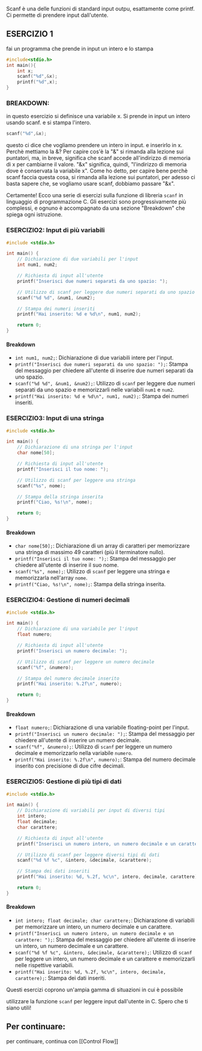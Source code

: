 Scanf è una delle funzioni di standard input outpu, esattamente come printf. Ci permette di prendere input dall'utente.

## ESERCIZIO 1
fai un programma che prende in input un intero e lo stampa
```C
#include<stdio.h>
int main(){
    int x;
    scanf("%d",&x);
    printf("%d",x);
}
```

### BREAKDOWN:
in questo esercizio si definisce una variabile x. Si prende in input un intero usando scanf. e si stampa l'intero.

```C
scanf("%d",&x);
```
questo ci dice che vogliamo prendere un intero in input. e inserirlo in x.
Perchè mettiamo la &? Per capire cos'è la "&" si rimanda alla lezione sui puntatori, ma, in breve, significa che scanf accede all'indirizzo di memoria di x per cambiarne il valore. "&x" significa, quindi, "l'indirizzo di memoria dove è conservata la variabile x".
Come ho detto, per capire bene perchè scanf faccia questa cosa, si rimanda alla lezione sui puntatori, per adesso ci basta sapere che, se vogliamo usare scanf, dobbiamo passare "&x".

Certamente! Ecco una serie di esercizi sulla funzione di libreria `scanf` in linguaggio di programmazione C. Gli esercizi sono progressivamente più complessi, e ognuno è accompagnato da una sezione "Breakdown" che spiega ogni istruzione.

### ESERCIZIO2: Input di più variabili
```c
#include <stdio.h>

int main() {
    // Dichiarazione di due variabili per l'input
    int num1, num2;

    // Richiesta di input all'utente
    printf("Inserisci due numeri separati da uno spazio: ");

    // Utilizzo di scanf per leggere due numeri separati da uno spazio
    scanf("%d %d", &num1, &num2);

    // Stampa dei numeri inseriti
    printf("Hai inserito: %d e %d\n", num1, num2);

    return 0;
}
```

#### Breakdown
- `int num1, num2;`: Dichiarazione di due variabili intere per l'input.
- `printf("Inserisci due numeri separati da uno spazio: ");`: Stampa del messaggio per chiedere all'utente di inserire due numeri separati da uno spazio.
- `scanf("%d %d", &num1, &num2);`: Utilizzo di `scanf` per leggere due numeri separati da uno spazio e memorizzarli nelle variabili `num1` e `num2`.
- `printf("Hai inserito: %d e %d\n", num1, num2);`: Stampa dei numeri inseriti.

### ESERCIZIO3: Input di una stringa
```c
#include <stdio.h>

int main() {
    // Dichiarazione di una stringa per l'input
    char nome[50];

    // Richiesta di input all'utente
    printf("Inserisci il tuo nome: ");

    // Utilizzo di scanf per leggere una stringa
    scanf("%s", nome);

    // Stampa della stringa inserita
    printf("Ciao, %s!\n", nome);

    return 0;
}
```

#### Breakdown
- `char nome[50];`: Dichiarazione di un array di caratteri per memorizzare una stringa di massimo 49 caratteri (più il terminatore nullo).
- `printf("Inserisci il tuo nome: ");`: Stampa del messaggio per chiedere all'utente di inserire il suo nome.
- `scanf("%s", nome);`: Utilizzo di `scanf` per leggere una stringa e memorizzarla nell'array `nome`.
- `printf("Ciao, %s!\n", nome);`: Stampa della stringa inserita.

### ESERCIZIO4: Gestione di numeri decimali
```c
#include <stdio.h>

int main() {
    // Dichiarazione di una variabile per l'input
    float numero;

    // Richiesta di input all'utente
    printf("Inserisci un numero decimale: ");

    // Utilizzo di scanf per leggere un numero decimale
    scanf("%f", &numero);

    // Stampa del numero decimale inserito
    printf("Hai inserito: %.2f\n", numero);

    return 0;
}
```

#### Breakdown
- `float numero;`: Dichiarazione di una variabile floating-point per l'input.
- `printf("Inserisci un numero decimale: ");`: Stampa del messaggio per chiedere all'utente di inserire un numero decimale.
- `scanf("%f", &numero);`: Utilizzo di `scanf` per leggere un numero decimale e memorizzarlo nella variabile `numero`.
- `printf("Hai inserito: %.2f\n", numero);`: Stampa del numero decimale inserito con precisione di due cifre decimali.

### ESERCIZIO5: Gestione di più tipi di dati
```c
#include <stdio.h>

int main() {
    // Dichiarazione di variabili per input di diversi tipi
    int intero;
    float decimale;
    char carattere;

    // Richiesta di input all'utente
    printf("Inserisci un numero intero, un numero decimale e un carattere: ");

    // Utilizzo di scanf per leggere diversi tipi di dati
    scanf("%d %f %c", &intero, &decimale, &carattere);

    // Stampa dei dati inseriti
    printf("Hai inserito: %d, %.2f, %c\n", intero, decimale, carattere);

    return 0;
}
```

#### Breakdown
- `int intero; float decimale; char carattere;`: Dichiarazione di variabili per memorizzare un intero, un numero decimale e un carattere.
- `printf("Inserisci un numero intero, un numero decimale e un carattere: ");`: Stampa del messaggio per chiedere all'utente di inserire un intero, un numero decimale e un carattere.
- `scanf("%d %f %c", &intero, &decimale, &carattere);`: Utilizzo di `scanf` per leggere un intero, un numero decimale e un carattere e memorizzarli nelle rispettive variabili.
- `printf("Hai inserito: %d, %.2f, %c\n", intero, decimale, carattere);`: Stampa dei dati inseriti.

Questi esercizi coprono un'ampia gamma di situazioni in cui è possibile

 utilizzare la funzione `scanf` per leggere input dall'utente in C. Spero che ti siano utili!
## Per continuare:
per continuare, continua con [[Control Flow]]
